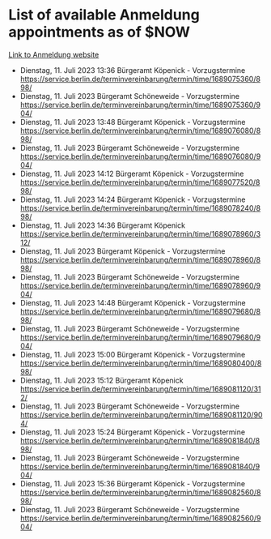 # List of available Anmeldung appointments as of $NOW
[Link to Anmeldung website](https://service.berlin.de/terminvereinbarung/termin/tag.php?termin=1&anliegen[]=120686&dienstleisterlist=122210,122217,327316,122219,327312,122227,327314,122231,327346,122243,327348,122254,122252,329742,122260,329745,122262,329748,122271,327278,122273,327274,122277,327276,330436,122280,327294,122282,327290,122284,327292,122291,327270,122285,327266,122286,327264,122296,327268,150230,329760,122297,327286,122294,327284,122312,329763,122314,329775,122304,327330,122311,327334,122309,327332,317869,122281,327352,122279,329772,122283,122276,327324,122274,327326,122267,329766,122246,327318,122251,327320,122257,327322,122208,327298,122226,327300&herkunft=http%3A%2F%2Fservice.berlin.de%2Fdienstleistung%2F120686%2F)
- Dienstag, 11. Juli 2023 13:36 Bürgeramt Köpenick - Vorzugstermine https://service.berlin.de/terminvereinbarung/termin/time/1689075360/898/
- Dienstag, 11. Juli 2023  Bürgeramt Schöneweide - Vorzugstermine https://service.berlin.de/terminvereinbarung/termin/time/1689075360/904/
- Dienstag, 11. Juli 2023 13:48 Bürgeramt Köpenick - Vorzugstermine https://service.berlin.de/terminvereinbarung/termin/time/1689076080/898/
- Dienstag, 11. Juli 2023  Bürgeramt Schöneweide - Vorzugstermine https://service.berlin.de/terminvereinbarung/termin/time/1689076080/904/
- Dienstag, 11. Juli 2023 14:12 Bürgeramt Köpenick - Vorzugstermine https://service.berlin.de/terminvereinbarung/termin/time/1689077520/898/
- Dienstag, 11. Juli 2023 14:24 Bürgeramt Köpenick - Vorzugstermine https://service.berlin.de/terminvereinbarung/termin/time/1689078240/898/
- Dienstag, 11. Juli 2023 14:36 Bürgeramt Köpenick https://service.berlin.de/terminvereinbarung/termin/time/1689078960/312/
- Dienstag, 11. Juli 2023  Bürgeramt Köpenick - Vorzugstermine https://service.berlin.de/terminvereinbarung/termin/time/1689078960/898/
- Dienstag, 11. Juli 2023  Bürgeramt Schöneweide - Vorzugstermine https://service.berlin.de/terminvereinbarung/termin/time/1689078960/904/
- Dienstag, 11. Juli 2023 14:48 Bürgeramt Köpenick - Vorzugstermine https://service.berlin.de/terminvereinbarung/termin/time/1689079680/898/
- Dienstag, 11. Juli 2023  Bürgeramt Schöneweide - Vorzugstermine https://service.berlin.de/terminvereinbarung/termin/time/1689079680/904/
- Dienstag, 11. Juli 2023 15:00 Bürgeramt Köpenick - Vorzugstermine https://service.berlin.de/terminvereinbarung/termin/time/1689080400/898/
- Dienstag, 11. Juli 2023 15:12 Bürgeramt Köpenick https://service.berlin.de/terminvereinbarung/termin/time/1689081120/312/
- Dienstag, 11. Juli 2023  Bürgeramt Schöneweide - Vorzugstermine https://service.berlin.de/terminvereinbarung/termin/time/1689081120/904/
- Dienstag, 11. Juli 2023 15:24 Bürgeramt Köpenick - Vorzugstermine https://service.berlin.de/terminvereinbarung/termin/time/1689081840/898/
- Dienstag, 11. Juli 2023  Bürgeramt Schöneweide - Vorzugstermine https://service.berlin.de/terminvereinbarung/termin/time/1689081840/904/
- Dienstag, 11. Juli 2023 15:36 Bürgeramt Köpenick - Vorzugstermine https://service.berlin.de/terminvereinbarung/termin/time/1689082560/898/
- Dienstag, 11. Juli 2023  Bürgeramt Schöneweide - Vorzugstermine https://service.berlin.de/terminvereinbarung/termin/time/1689082560/904/
